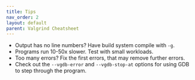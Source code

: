 ```yaml
---
title: Tips
nav_order: 2
layout: default
parent: Valgrind Cheatsheet
---
```


- Output has no line numbers? Have build system compile with `-g`.
- Programs run 10-50x slower. Test with small workloads.
- Too many errors? Fix the first errors, that may remove further errors.
- Check out the `--vgdb-error` and `--vgdb-stop-at` options for using GDB to step through the program.